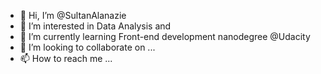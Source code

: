 - 👋 Hi, I’m @SultanAlanazie
- 👀 I’m interested in Data Analysis and 
- 🌱 I’m currently learning Front-end development nanodegree @Udacity
- 💞️ I’m looking to collaborate on ...
- 📫 How to reach me ...

<!---
SultanAlanazie/SultanAlanazie is a ✨ special ✨ repository because its `README.md` (this file) appears on your GitHub profile.
You can click the Preview link to take a look at your changes.
--->
